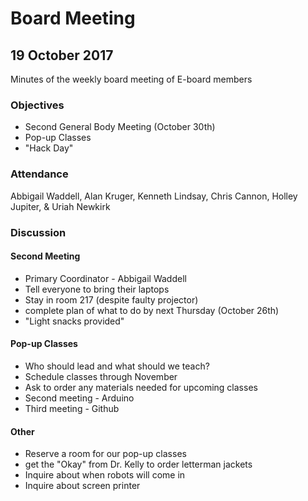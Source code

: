 # Board Meeting
## 19 October 2017

Minutes of the weekly board meeting of E-board members

### Objectives
* Second General Body Meeting (October 30th)
* Pop-up Classes
* "Hack Day"

### Attendance
Abbigail Waddell, Alan Kruger, Kenneth Lindsay, Chris Cannon, Holley Jupiter, & Uriah Newkirk

### Discussion
#### Second Meeting
* Primary Coordinator - Abbigail Waddell
* Tell everyone to bring their laptops
* Stay in room 217 (despite faulty projector)
* complete plan of what to do by next Thursday (October 26th)
* "Light snacks provided"

#### Pop-up Classes
* Who should lead and what should we teach?
* Schedule classes through November
* Ask to order any materials needed for upcoming classes
* Second meeting - Arduino
* Third meeting - Github

#### Other
* Reserve a room for our pop-up classes
* get the "Okay" from Dr. Kelly to order letterman jackets
* Inquire about when robots will come in
* Inquire about screen printer
